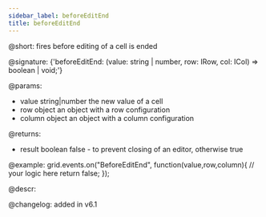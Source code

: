 ```yaml
---
sidebar_label: beforeEditEnd
title: beforeEditEnd
---          
```


@short: fires before editing of a cell is ended

@signature: {'beforeEditEnd: (value: string | number, row: IRow, col: ICol) => boolean | void;'}
	
@params:
- value			string|number		the new value of a cell
- row			object		an object with a row configuration
- column		object		an object with a column configuration

@returns:
- result	boolean		false - to prevent closing of an editor, otherwise true

@example:
grid.events.on("BeforeEditEnd", function(value,row,column){
	// your logic here
    return false;
});


@descr:

@changelog: added in v6.1

